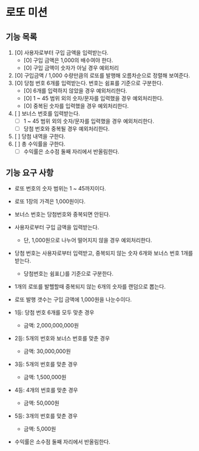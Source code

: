 # 로또 미션

## 기능 목록

1. [O] 사용자로부터 구입 금액을 입력받는다.
   - [O] 구입 금액은 1,000의 배수여야 한다.
   - [O] 구입 금액이 숫자가 아닐 경우 예외처리
1. [O] 구입금액 / 1,000 수량만큼의 로또를 발행해 오름차순으로 정렬해 보여준다.
1. [O] 당첨 번호 6개를 입력받는다. 번호는 쉼표를 기준으로 구분한다.
   - [O] 6개를 입력하지 않았을 경우 예외처리한다.
   - [O] 1 ~ 45 범위 외의 숫자/문자를 입력했을 경우 예외처리한다.
   - [O] 중복된 숫자를 입력했을 경우 예외처리한다.
1. [ ] 보너스 번호를 입력받는다.
   - [ ] 1 ~ 45 범위 외의 숫자/문자를 입력했을 경우 예외처리한다.
   - [ ] 당첨 번호와 중복될 경우 예외처리한다.
1. [ ] 당첨 내역을 구한다.
1. [ ] 총 수익률을 구한다.
   - [ ] 수익률은 소수점 둘째 자리에서 반올림한다.

## 기능 요구 사항

- 로또 번호의 숫자 범위는 1 ~ 45까지이다.
- 로또 1장의 가격은 1,000원이다.
- 보너스 번호는 당첨번호와 중복되면 안된다.
- 사용자로부터 구입 금액을 입력받는다.
  - 단, 1,000원으로 나누어 떨어지지 않을 경우 예외처리한다.
- 당첨 번호는 사용자로부터 입력받고, 중복되지 않는 숫자 6개와 보너스 번호 1개를 받는다.
  - 당첨번호는 쉼표(,)를 기준으로 구분한다.
- 1개의 로또를 발핼할때 중복되지 않는 6개의 숫자를 랜덤으로 뽑는다.
- 로또 발행 갯수는 구입 금액에 1,000원을 나눈수이다.

- 1등: 당첨 번호 6개를 모두 맞춘 경우
  - 금액: 2,000,000,000원
- 2등: 5개의 번호와 보너스 번호를 맞춘 경우
  - 금액: 30,000,000원
- 3등: 5개의 번호를 맞춘 경우
  - 금액: 1,500,000원
- 4등: 4개의 번호를 맞춘 경우
  - 금액: 50,000원
- 5등: 3개의 번호를 맞춘 경우
  - 금액: 5,000원
- 수익률은 소수점 둘째 자리에서 반올림한다.

